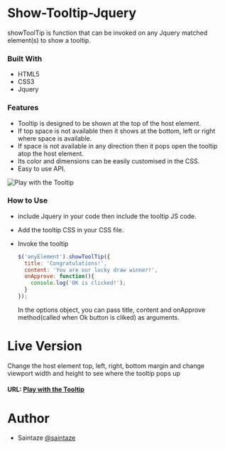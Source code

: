# Show-Tooltip-Jquery
showToolTip is function that can be invoked on any Jquery matched element(s) to show a tooltip.

### Built With
+ HTML5
+ CSS3
+ Jquery

### Features
+ Tooltip is designed to be shown at the top of the host element. 
+ If top space is not available then it shows at the bottom, left or right where space is available.
+ If space is not available in any direction then it pops open the tooltip atop the host element.
+ Its color and dimensions can be easily customised in the CSS.
+ Easy to use API.

![Play with the Tooltip](https://media.giphy.com/media/kfuf1JHcomq4ikNjhn/giphy.gif)

### How to Use
+ include Jquery in your code then include the tooltip JS code.
+ Add the tooltip CSS in your CSS file.
+ Invoke the tooltip 
  
  ```js
  $('anyElement').showToolTip({
    title: 'Congratulations!',
    content: 'You are our lucky draw winner!',
    onApprove: function(){
      console.log('OK is clicked!');
    }
  });
  ```
  In the options object, you can pass title, content and onApprove method(called when Ok button is cliked) as arguments.

# Live Version
Change the host element top, left, right, bottom margin and change viewport width and height to see where the tooltip pops up
#### URL: [Play with the Tooltip](https://tooltip.ayezahmed.now.sh)

# Author
+ Saintaze [@saintaze](https://github.com/saintaze/)


